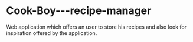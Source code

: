 # Cook-Boy---recipe-manager
Web application which offers an user to store his recipes and also look for inspiration offered by the application.
